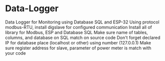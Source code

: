 # Data-Logger
Data Logger for Monitoring using Database SQL and ESP-32
Using protocol modbus-RTU, install digslave for configured communication
Install all of library for Modbus, ESP and Database SQL
Make sure name of tables, columns, and database on SQL match on source code
Don't forget declared IP for database place (localhost or  other) using number (127.0.0.1)
Make sure register address for slave, parameter of power meter is match with your code
